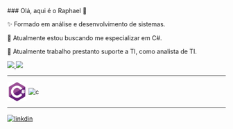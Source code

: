 <p>### Olá, aqui é o Raphael 👋</p>
<p>✨ Formado em análise e desenvolvimento de sistemas.</p>
<p>🌱 Atualmente estou buscando me especializar em C#.</p>
<p>🔭 Atualmente trabalho prestanto suporte a TI, como analista de TI.</p>

<!--
**raphaelz3/raphaelz3** is a ✨ _special_ ✨ repository because its `README.md` (this file) appears on your GitHub profile.

Here are some ideas to get you started:

- 🔭 I’m currently working on ...
- 🌱 I’m currently learning ...
- 👯 I’m looking to collaborate on ...
- 🤔 I’m looking for help with ...
- 💬 Ask me about ...
- 📫 How to reach me: ...
- 😄 Pronouns: ...
- ⚡ Fun fact: ...
-->
<a href="https://github.com/raphaelz3">
  <img height="180em" src="https://github-readme-stats.vercel.app/api?username=raphaelz3&show_icons=true&theme=dark&include_all_commits=true&count_private=true"/>
  <img height="180em" src="https://github-readme-stats.vercel.app/api/top-langs/?username=raphaelz3&layout=compact&langs_count=7&theme=dark"/>
</a>
 <!--  <hr>
  <p> projeto mais recente: </p>
   <a href="https://github.com/raphaelz3/So_Long"> 
  <img align="center" src="https://github-readme-stats.vercel.app/api/pin/?username=raphaelz3&repo=So_Long&theme=dark" />
  -->
</a>
  <hr>
  <div>
     <img align="center" alt="css3" height="45" width="45" src="https://raw.githubusercontent.com/devicons/devicon/master/icons/csharp/csharp-original.svg"/>
    <img align="center" alt="c" height="45" width="45" src="https://cdn.jsdelivr.net/gh/devicons/devicon/icons/c/c-original.svg" /> 
    
   <!-- <img align="center" alt="js" height="40" width="40" src="https://raw.githubusercontent.com/devicons/devicon/master/icons/javascript/javascript-plain.svg">
    <img align="center" alt="html5" height="45" width="45" src="https://cdn-icons-png.flaticon.com/512/888/888859.png">
    <img align="center" alt="css3" height="45" width="45" src="https://cdn-icons-png.flaticon.com/512/888/888847.png"> -->
  </div>
  <hr>
  <a href="https://www.linkedin.com/in/raphaelnascimento91/"><img align="center" alt="linkdin" height="45" width="45"  src="https://cdn-icons-png.flaticon.com/512/174/174857.png"></a>
  
